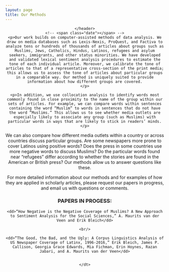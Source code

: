 ```yaml
---
layout: page
title: Our Methods
---
```


<!-- Post -->
<section class="post">
    <header class="major">



    </header>
    <!-- <span class="date"></span> -->
    <p>Our work builds on computer-assisted methods of data analysis. We draw on media databases such as Lexis-Nexis, ProQuest, and Factiva to analyze tens or hundreds of thousands of articles about groups such as Muslims, Jews, Catholics, Hindus, Latinos, refugees and asylum seekers, immigrants, and other status minorities. We have developed and validated lexical sentiment analysis procedures to estimate the tone of each individual article. Moreover, we calibrate the tone of articles to that of a representative cross-section of the print media; this allows us to assess the tone of articles about particular groups in a comparable way. Our method is uniquely suited to provide information about how different groups are covered.
    </p>

    <p>In addition, we use collocation analysis to identify words most commonly found in close proximity to the name of the group within our sets of articles. For example, we can compare words within sentences containing the word “Muslim” to words in sentences that do not have the word “Muslims.” This allows us to see whether media outlets are especially likely to associate any group (such as Muslims) with particular words in ways that are likely to stick in readers’ minds. </p>

  <p>We can also compare how different media outlets within a country or across countries discuss particular groups. Are some newspapers more prone to cover Latinos using positive words? Does the press in some countries use more negative words to discuss Muslims? Do the particular words found near “refugees” differ according to whether the stories are found in the American or British press? Our methods allow us to answer questions like these.</p>

  <p>For more detailed information about our methods and for examples of how they are applied in scholarly articles, please request our papers in progress, and email us with questions or comments.</p>
  <dt>

  <h3>PAPERS IN PROGESS:</h3>

    <dd>“How Negative is the Negative Coverage of Muslims? A New Approach to Sentiment Analysis for the Social Sciences,” A. Maurits van der Veen and Erik Bleich</dd>

    <br/>

    <dd>“The Good, the Bad, and the Ugly: A Corpus Linguistics Analysis of US Newspaper Coverage of Latinx, 1996-2016,” Erik Bleich, James P. Callison, Georgia Grace Edwards, Mia Fichman, Erin Hoynes, Razan Jabari, and A. Maurits van der Veen</dd>


    </dt>

</section>
